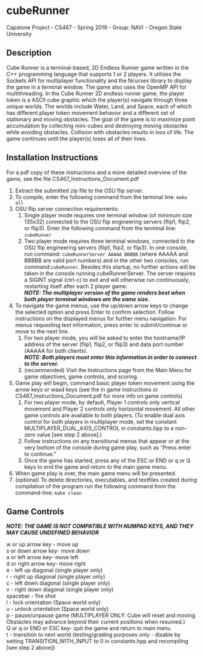 # cubeRunner
Capstone Project - CS467 - Spring 2019 - Group: NAVI - Oregon State University

## Description

Cube Runner is a terminal-based, 2D Endless Runner game written in the C++ programming language that supports 1 or 2 players. It utilizes the Sockets API for multiplayer functionality and the Ncurses library to display the game in a terminal window. The game also uses the OpenMP API for multithreading. In the Cube Runner 2D endless runner game, the player token is a ASCII cube graphic which the player(s) navigate through three unique worlds. The worlds include Water, Land, and Space, each of which has different player token movement behavior and a different set of stationary and moving obstacles. The goal of the game is to maximize point accumulation by collecting mini-cubes and destroying moving obstacles while avoiding obstacles. Collision with obstacles results in loss of life. The game continues until the player(s) loses all of their lives. 


## Installation Instructions
For a pdf copy of these instructions and a more detailed overview of the game, see the file CS467_Instructions_Document.pdf

1. Extract the submitted zip file to the OSU flip server.
2. To compile, enter the following command from the terminal line: ```make all```
3. OSU flip server connection requirements:  
   1. Single player mode requires one terminal window (of minimum size 135x32) connected to the OSU flip engineering servers (flip1, flip2, or flip3). Enter the following command from the terminal line: ```cubeRunner```  
   2. Two player mode requires three terminal windows, connected to the OSU flip engineering servers (flip1, flip2, or flip3). In one console, run command: ```cubeRunnerServer AAAAA BBBBB``` (where AAAAA and BBBBB are valid port numbers) and in the other two consoles, run command:```cubeRunner```. Besides this startup, no further actions will be taken in the console running cubeRunnerServer. The server requires a SIGINT signal (ctrl-c) to exit and will otherwise run continuously, restarting itself after each 2 player game.  
    ***NOTE: The multiplayer version of the game renders best when both player terminal windows are the same size.***
  4. To navigate the game menus, use the up/down arrow keys to change the selected option and press Enter to confirm selection. Follow instructions on the displayed menus for further menu navigation. For menus requesting text information, press enter to submit/continue or move to the next line.  
     1. For two player mode, you will be asked to enter the hostname/IP address of the server (flip1, flip2, or flip3) and data port number (AAAAA for both clients).  
     ***NOTE: Both players must enter this information in order to connect to the server.***  
     2. (recommended) Visit the Instructions page from the Main Menu for game objectives, game controls, and scoring.
  5. Game play will begin, command basic player token movement using the arrow keys or wasd keys (see the in game instructions or CS467_Instructions_Document.pdf for more info on game controls)
     1. For two player mode, by default, Player 1 controls only vertical movement and Player 2 controls only horizontal movement. All other game controls are available to both players. (To enable dual axis control for both players in multiplayer mode, set the constant MULTIPLAYER_DUAL_AXIS_CONTROL in constants.hpp to a non-zero value [see step 2 above].)
     2. Follow instructions on any transitional menus that appear or at the very bottom of the console during game play, such as   “Press enter to continue.”
     3. Once the game has started, press any of the ESC or END or q or Q keys to end the game and return to the main game menu.
  6. When game play is over, the main game menu will be presented.
  7. (optional) To delete directories, executables, and textfiles
  created during compilation of the program run the following command from the command-line: ```make clean```
  
## Game Controls
***NOTE: THE GAME IS NOT COMPATIBLE WITH NUMPAD KEYS, AND THEY MAY CAUSE UNDEFINED BEHAVIOR***  

w or up arrow key - move up  
s or down arrow key- move down  
a or left arrow key- move left   
d or right arrow key- move right   
e - left up diagonal (single player only)  
r - right up diagonal (single player only)  
c - left down diagonal (single player only)  
v - right down diagonal (single player only)  
spacebar - fire shot  
l - lock orientation (Space world only)  
u - unlock orientation (Space world only)  
p - pause/unpause game (MULTIPLAYER ONLY: Cube will reset and moving Obstacles may advance beyond their current positions when resumed.)  
Q or q or END or ESC key- quit the game and return to main menu  
t - transition to next world (testing/grading purposes only - disable by setting TRANSITION_WITH_INPUT to 0 in constants.hpp and recompiling [see step 2 above])  


